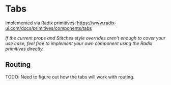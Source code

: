 # Tabs

Implemented via Radix primitives: https://www.radix-ui.com/docs/primitives/components/tabs

_If the current props and Stitches style overrides aren't enough to cover your use case, feel free to implement your own component using the Radix primitives directly._

## Routing

TODO: Need to figure out how the tabs will work with routing.
